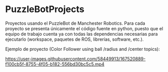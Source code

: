# PuzzleBotProjects
Proyectos usando el PuzzleBot de Manchester Robotics. Para cada proyecto se presenta únicamente el código fuente en python, puesto que el equipo de
trabajo cuenta ya con todas las dependencias necesarias para ejecutarlo (workspace, paquetes de ROS, librerías, software, etc.).

Ejemplo de proyecto (Color Follower using ball /radius and /center topics):



https://user-images.githubusercontent.com/58449913/167520889-f100cb5f-8755-4f05-b182-556bd30bc5c5.mp4

